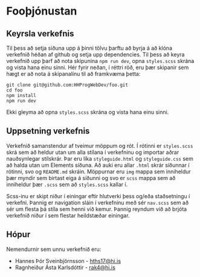 Fooþjónustan
====

## Keyrsla verkefnis
Til þess að setja síðuna upp á þinni tölvu þarftu að byrja á að klóna verkefnið héðan af github og setja upp dependencies. Til þess að keyra verkefnið upp þarf að nota skipunina `npm run dev`, opna `styles.scss` skrána og vista hana einu sinni. Hér fyrir neðan, í réttri röð, eru þær skipanir sem hægt er að nota á skipanalínu til að framkvæma þetta:

```
git clone git@github.com:HHProgWebDev/foo.git
cd foo
npm install
npm run dev
```
Ekki gleyma að opna `styles.scss` skrána og vista hana einu sinni.

## Uppsetning verkefnis
Verkefnið samanstendur af tveimur möppum og rót.
Í rótinni er `styles.scss` skrá sem að heldur utan um alla stílana í verkefninu og importar aðrar nauðsynlegar stílskrár. Þar eru líka `styleguide.html` og `styleguide.css` sem að halda utan um Elements síðuna. Að auki eru allar `.html` skrár síðunnar í rótinni, svo og `README.md` skráin. Möppurnar eru `img` mappa sem inniheldur þær myndir sem birtast eiga á síðunni og svo er `scss` mappa sem að inniheldur þær `.scss` sem að `styles.scss` kallar í.

Scss-inu er skipt niður í einingar eftir hlutverki þess og/eða staðsetningu í verkefni. Þannig er navigation sláin í verkefninu með sér `nav.scss` sem að sér um flesta þá stíla sem henni við kemur. Þannig reyndum við að brjóta verkefnið niður í sem flestar heildstæðar einingar.

## Hópur
Nemendurnir sem unnu verkefnið eru:

- Hannes Þór Sveinbjörnsson - hths17@hi.is
- Ragnheiður Ásta Karlsdóttir - rak4@hi.is
